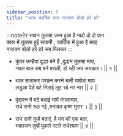 ```yaml
---
sidebar_position: 5
title: "आया कार्तिक मास नारायण बोलो हरे हरे"
---
```


:::noteटेर
सावन तुलसा जन्म हुआ है भादो दो दो पान <br/>
क्वार में तुलसा हुई सयानी , कार्तिक में हुआ है ब्याह <br/>
नारायण बोलो हरे हरे सब मिलकर
:::

- कुंवर कन्हैया दूल्हा बने हैं ,दुल्हन तुलसा माय, <br/>
  ग्वाल बाल सब बने बराती, हो रही जय जयकार। || १ ||

- थाल सजाकर परछन करने चली यशोदा माय <br/>
  लडुआ पेड़े बटे मिठाई लूट रहे नर नार || २ ||

- वृंदावन में बटे बधाई गायें मंगलाचार, <br/>
  राधे रानी रूठ गई ,मनावत कृष्ण मुरार । || ३ ||

- राधे रानी तुम्हें बताएं, है मन की एक बात, <br/>
  भक्तजन तुम्हें पुकारे रटते राधेश्याम || ४ ||
